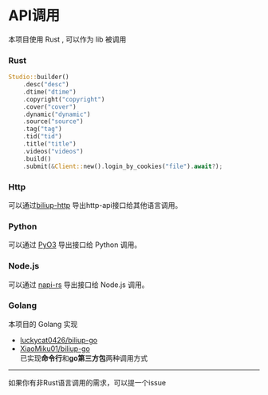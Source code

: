 # API调用
本项目使用 Rust , 可以作为 lib 被调用
### Rust
```rust
Studio::builder()
    .desc("desc")
    .dtime("dtime")
    .copyright("copyright")
    .cover("cover")
    .dynamic("dynamic")
    .source("source")
    .tag("tag")
    .tid("tid")
    .title("title")
    .videos("videos")
    .build()
    .submit(&Client::new().login_by_cookies("file").await?);
```
### Http

可以通过[biliup-http](https://github.com/limitcool/biliup-http) 导出http-api接口给其他语言调用。

### Python

可以通过 [PyO3](https://github.com/PyO3/pyo3) 
导出接口给 Python 调用。

### Node.js
可以通过 [napi-rs](https://github.com/napi-rs/napi-rs)
导出接口给 Node.js 调用。

### Golang  
本项目的 Golang 实现
* [luckycat0426/biliup-go](https://github.com/luckycat0426/biliup-go)
* [XiaoMiku01/biliup-go](https://github.com/XiaoMiku01/biliup-go)  
已实现**命令行**和**go第三方包**两种调用方式  

___
如果你有非Rust语言调用的需求，可以提一个issue

